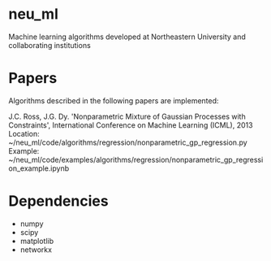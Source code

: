 neu_ml
======

Machine learning algorithms developed at Northeastern University and collaborating institutions

Papers
======

Algorithms described in the following papers are implemented:

J.C. Ross, J.G. Dy. 'Nonparametric Mixture of Gaussian Processes with Constraints', 
International Conference on Machine Learning (ICML), 2013  
Location: ~/neu\_ml/code/algorithms/regression/nonparametric_gp_regression.py  
Example: ~/neu\_ml/code/examples/algorithms/regression/nonparametric\_gp\_regression_example.ipynb  

Dependencies
============

* numpy
* scipy
* matplotlib
* networkx